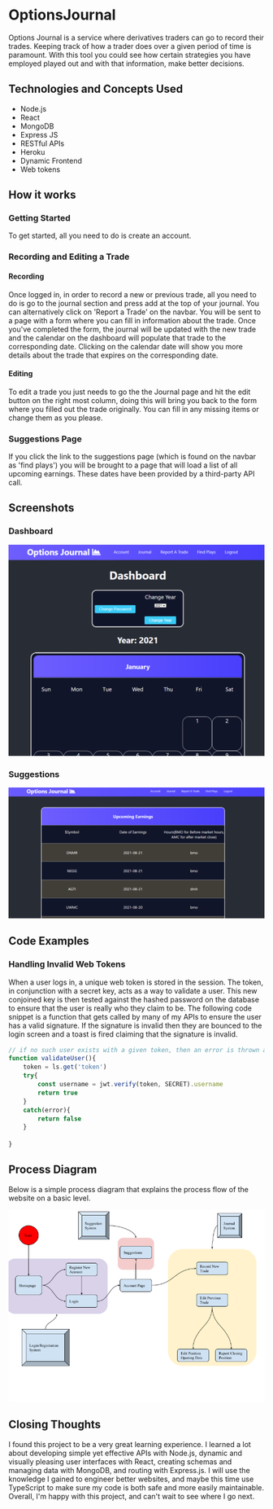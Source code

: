 # OptionsJournal
Options Journal is a service where derivatives traders can go to record their trades. Keeping track of how a trader does over a given period of time is paramount. With this tool you could see how certain strategies you have employed played out and with that information, make better decisions. 

## Technologies and Concepts Used 
* Node.js
* React
* MongoDB
* Express JS
* RESTful APIs
* Heroku
* Dynamic Frontend
* Web tokens

## How it works

### Getting Started
To get started, all you need to do is create an account.

### Recording and Editing a Trade

#### Recording
Once logged in, in order to record a new or previous trade, all you need to do is go to the journal section and press add at the top of your journal. You can alternatively click on 'Report a Trade' on the navbar. You will be sent to a page with a form where you can fill in information about the trade. Once you've completed the form, the journal will be updated with the new trade and the calendar on the dashboard will populate that trade to the corresponding date. Clicking on the calendar date will show you more details about the trade that expires on the corresponding date. 

#### Editing
To edit a trade you just needs to go the the Journal page and hit the edit button on the right most column, doing this will bring you back to the form where you filled
out the trade originally. You can fill in any missing items or change them as you please.

### Suggestions Page
If you click the link to the suggestions page (which is found on the navbar as 'find plays') you will be brought to a page that will load a list of all upcoming earnings. These dates have been provided by a third-party API call.

## Screenshots
### Dashboard
![image](Screenshots/Dashboard.PNG)
### Suggestions
![image](Screenshots/Suggestions.PNG)

## Code Examples
### Handling Invalid Web Tokens
When a user logs in, a unique web token is stored in the session. The token, in conjunction with a secret key, acts as a way to validate a user. This new conjoined key is then
tested against the hashed password on the database to ensure that the user is really who they claim to be. The following code snippet is a function that gets called by many of my APIs to ensure the user has a valid signature. If the signature is invalid then they are bounced to the login screen and a toast is fired claiming that the signature is invalid.

``` javascript
// if no such user exists with a given token, then an error is thrown and validateUser returns false.
function validateUser(){
	token = ls.get('token')
	try{
		const username = jwt.verify(token, SECRET).username
		return true
	}
	catch(error){
		return false
	}
	
}
```

## Process Diagram
Below is a simple process diagram that explains the process flow of the website on a basic level.


![image](Screenshots/Process-Diagram.png)

## Closing Thoughts
I found this project to be a very great learning experience. I learned a lot about developing simple yet effective APIs with Node.js, dynamic and visually pleasing user interfaces with React, creating schemas and managing data with MongoDB, and routing with Express.js. I will use the knowledge I gained to engineer better websites, and maybe this time use TypeScript to make sure my code is both safe and more easily maintainable. Overall, I'm happy with this project, and can't wait to see where I go next. 
